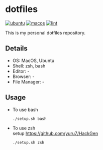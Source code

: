 # dotfiles
[![ubuntu](https://github.com/kathmandu777/dotfiles/actions/workflows/ubuntu.yml/badge.svg)](https://github.com/kathmandu777/dotfiles/actions/workflows/ubuntu.yml)
[![macos](https://github.com/kathmandu777/dotfiles/actions/workflows/macos.yml/badge.svg)](https://github.com/kathmandu777/dotfiles/actions/workflows/macos.yml)
[![lint](https://github.com/kathmandu777/dotfiles/actions/workflows/lint.yml/badge.svg)](https://github.com/kathmandu777/dotfiles/actions/workflows/lint.yml)


This is my personal dotfiles repository.

## Details
- OS: MacOS, Ubuntu
- Shell: zsh, bash
- Editor: -
- Browser: -
- File Manager: -

## Usage
- To use bash
    ```sh
    ./setup.sh bash
    ```

- To use zsh  
    setup https://github.com/yuru7/HackGen
    ```sh
    ./setup.sh zsh
    ```